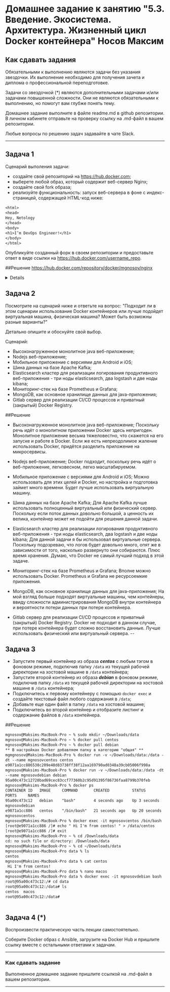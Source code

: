
# Домашнее задание к занятию "5.3. Введение. Экосистема. Архитектура. Жизненный цикл Docker контейнера" Носов Максим

## Как сдавать задания

Обязательными к выполнению являются задачи без указания звездочки. Их выполнение необходимо для получения зачета и диплома о профессиональной переподготовке.

Задачи со звездочкой (*) являются дополнительными задачами и/или задачами повышенной сложности. Они не являются обязательными к выполнению, но помогут вам глубже понять тему.

Домашнее задание выполните в файле readme.md в github репозитории. В личном кабинете отправьте на проверку ссылку на .md-файл в вашем репозитории.

Любые вопросы по решению задач задавайте в чате Slack.

---

## Задача 1

Сценарий выполения задачи:

- создайте свой репозиторий на https://hub.docker.com;
- выберете любой образ, который содержит веб-сервер Nginx;
- создайте свой fork образа;
- реализуйте функциональность:
запуск веб-сервера в фоне с индекс-страницей, содержащей HTML-код ниже:
```
<html>
<head>
Hey, Netology
</head>
<body>
<h1>I’m DevOps Engineer!</h1>
</body>
</html>
```
Опубликуйте созданный форк в своем репозитории и предоставьте ответ в виде ссылки на https://hub.docker.com/username_repo.


##Решение
https://hub.docker.com/repository/docker/mgnosov/nginx

<details><summery>Реализация</summery>

````
sh-3.2# docker pull nginx:1.21.6-alpine
1.21.6-alpine: Pulling from library/nginx
df9b9388f04a: Pull complete 
a285f0f83eed: Pull complete 
e00351ea626c: Pull complete 
06f5cb628050: Pull complete 
32261d4e220f: Pull complete 
9da77f8e409e: Pull complete 
Digest: sha256:a74534e76ee1121d418fa7394ca930eb67440deda413848bc67c68138535b989
Status: Downloaded newer image for nginx:1.21.6-alpine
docker.io/library/nginx:1.21.6-alpine
sh-3.2# docker images
REPOSITORY   TAG             IMAGE ID       CREATED      SIZE
nginx        1.21.6-alpine   b1c3acb28882   4 days ago   23.4MB
sh-3.2# docker build -t mgnosov/nginx:1.21.6 .
Sending build context to Docker daemon  4.096kB
Step 1/7 : FROM nginx:1.21.6-alpine
 ---> b1c3acb28882
Step 2/7 : RUN mkdir /etc/nginx/sites-available
 ---> Running in 5b286466b4d5
Removing intermediate container 5b286466b4d5
 ---> 197eec2a2823
Step 3/7 : COPY default /etc/nginx/sites-available/default
 ---> 9c59d4bf8372
Step 4/7 : RUN rm /usr/share/nginx/html/index.html
 ---> Running in fc5dd9fc0cf9
Removing intermediate container fc5dd9fc0cf9
 ---> 37d749446284
Step 5/7 : COPY index.html /usr/share/nginx/html/index.html
 ---> 44301bc4280d
Step 6/7 : EXPOSE 80/tcp
 ---> Running in 2c31c9644b52
Removing intermediate container 2c31c9644b52
 ---> 67abc35bd96d
Step 7/7 : CMD ["/usr/sbin/nginx", "-g", "daemon off;"]
 ---> Running in a65453817369
Removing intermediate container a65453817369
 ---> 7390e175f04e
Successfully built 7390e175f04e
Successfully tagged mgnosov/nginx:1.21.6
sh-3.2# docker run -p 80:80 -d mgnosov/nginx:1.21.6
dfe22693e326e0306c6fd47bf77097123701fdcb229b86844d5984cad17bcddb
sh-3.2# docker ps
CONTAINER ID   IMAGE                  COMMAND                  CREATED          STATUS          PORTS                NAMES
dfe22693e326   mgnosov/nginx:1.21.6   "/docker-entrypoint.…"   24 minutes ago   Up 24 minutes   0.0.0.0:80->80/tcp   stupefied_rhodes
mgnosov@Maksims-MacBook-Pro ~ % docker push mgnosov/nginx:1.21.6
The push refers to repository [docker.io/mgnosov/nginx]
b5d0f54c1161: Pushed 
eaf172b9c268: Pushed 
7cceb523b79a: Pushed 
ddba0922fe63: Pushed 
c0e7c94aefd8: Mounted from library/nginx 
d6dd885da0bb: Mounted from library/nginx 
a43749efe4ec: Mounted from library/nginx 
45b275e8a06d: Mounted from library/nginx 
4721bfafc708: Mounted from library/nginx 
4fc242d58285: Mounted from library/nginx 
1.21.6: digest: sha256:302fd399791e6f435f496d59942c26b011cbee210166b95e6575474bc533da62 size: 2396

````
![Текст](https://github.com/MGNosov/devops-netology/blob/main/homework/Virt-Homework/HM_5.3./img.png)

###Содержимое Dockerfile
````
FROM nginx:1.21.6-alpine
RUN mkdir /etc/nginx/sites-available
COPY default /etc/nginx/sites-available/default
RUN rm /usr/share/nginx/html/index.html
COPY index.html /usr/share/nginx/html/index.html
EXPOSE 80/tcp
CMD ["/usr/sbin/nginx", "-g", "daemon off;"]
````
</details>

## Задача 2

Посмотрите на сценарий ниже и ответьте на вопрос:
"Подходит ли в этом сценарии использование Docker контейнеров или лучше подойдет виртуальная машина, физическая машина? Может быть возможны разные варианты?"

Детально опишите и обоснуйте свой выбор.


Сценарий:

- Высоконагруженное монолитное java веб-приложение;
- Nodejs веб-приложение;
- Мобильное приложение c версиями для Android и iOS;
- Шина данных на базе Apache Kafka;
- Elasticsearch кластер для реализации логирования продуктивного веб-приложения - три ноды elasticsearch, два logstash и две ноды kibana;
- Мониторинг-стек на базе Prometheus и Grafana;
- MongoDB, как основное хранилище данных для java-приложения;
- Gitlab сервер для реализации CI/CD процессов и приватный (закрытый) Docker Registry.

##Решение
- Высоконагруженное монолитное java веб-приложение;
Поскольку речь идёт о монолитном приложении Docker здесь непригоден. Монолитное приложение весьма тяжеловестно, что скажется на его запуске и работе в Docker. Если же есть непреодолимое жаление использовать Docker, придётся разделить приложение на микросервисы.

- Nodejs веб-приложение;
Docker подходит, поскольку речь идёт о веб-приложение, легковесном, легко масштабируемом.

- Мобильное приложение c версиями для Android и iOS;
Можно использовать для этих целей и Docker, но настройка и подготовка займет много времени. Будет лучше использовать виртуальную машину.

- Шина данных на базе Apache Kafka;
Для Apache Kafka лучше использовать полноценный виртуальный или физический сервер. Поскольку если поток данных довольно большой, а ценность их велика, контейнер может не подойти для решения данной задачи.

- Elasticsearch кластер для реализации логирования продуктивного веб-приложения - три ноды elasticsearch, два logstash и две ноды kibana;
Для данной задачи я бы использовал виртуальные сервера. Поскольку подозреваю, что логов будет довольно много, опят же в зависимости от того, насколько развернуто они собираются. Плюс время хранения. Думаю, что Docker не самый лучший подход в этой задаче. 

- Мониторинг-стек на базе Prometheus и Grafana;
Вполне можно использовать Docker. Prometheus и Grafana не ресурсоемкие приложения.

- MongoDB, как основное хранилище данных для java-приложения;
На мой взгляд больше подходят виртуальные машины, чем контейнеры, ввиду сложности администрирования MongoDB внутри контейнера и вероятности потери данных при потере контейнера.

- Gitlab сервер для реализации CI/CD процессов и приватный (закрытый) Docker Registry.
Docker не подходит в данном случае, при потере контейнера будет сложно восстановить данные. Лучше использовать физический или виртуальный сервера.
--

## Задача 3

- Запустите первый контейнер из образа ***centos*** c любым тэгом в фоновом режиме, подключив папку ```/data``` из текущей рабочей директории на хостовой машине в ```/data``` контейнера;
- Запустите второй контейнер из образа ***debian*** в фоновом режиме, подключив папку ```/data``` из текущей рабочей директории на хостовой машине в ```/data``` контейнера;
- Подключитесь к первому контейнеру с помощью ```docker exec``` и создайте текстовый файл любого содержания в ```/data```;
- Добавьте еще один файл в папку ```/data``` на хостовой машине;
- Подключитесь во второй контейнер и отобразите листинг и содержание файлов в ```/data``` контейнера.

##Решение
````
mgnosov@Maksims-MacBook-Pro ~ % sudo mkdir ~/Downloads/data    
mgnosov@Maksims-MacBook-Pro ~ % docker pull centos     
mgnosov@Maksims-MacBook-Pro ~ % docker pull debian 
** В настройках Docker добавляем папку в категорию "общая" **
mgmgnosov@Maksims-MacBook-Pro % docker run -v ~/Downloads/data:/data -dt --name mgnosovcentos centos
e9071a1cc886538c209e48d83738ff38f12aa169790ad0348a39cb05006f998a
mgnosov@Maksims-MacBook-Pro % docker run -v ~/Downloads/data:/data -dt --name mgnosovdebian debian
95a00c473c12720bad69cec83ccf77360b2c95d91395f86736faa8799b370feb
mgnosov@Maksims-MacBook-Pro % docker ps
CONTAINER ID   IMAGE     COMMAND       CREATED          STATUS          PORTS     NAMES
95a00c473c12   debian    "bash"        4 seconds ago    Up 3 seconds              mgnosovdebian
e9071a1cc886   centos    "/bin/bash"   21 seconds ago   Up 20 seconds             mgnosovcentos
mgnosov@Maksims-MacBook-Pro % docker exec -it mgnosovcentos /bin/bash
[root@e9071a1cc886 /]# echo " Hi I'm from centos! " > /data/centos
[root@e9071a1cc886 /]# exit
mgnosov@Maksims-MacBook-Pro ~ % cd /Downloads/data
cd: no such file or directory: /Downloads/data
mgnosov@Maksims-MacBook-Pro ~ % cd ~/Downloads/data
mgnosov@Maksims-MacBook-Pro data % ls
centos
mgnosov@Maksims-MacBook-Pro data % cat centos
 Hi I'm from centos! 
mgnosov@Maksims-MacBook-Pro data % nano macos
mgnosov@Maksims-MacBook-Pro data % docker exec -it mgnosovdebian bash
root@95a00c473c12:/# cd data
root@95a00c473c12:/data# ls
centos  macos
root@95a00c473c12:/data# 
 

````
## Задача 4 (*)

Воспроизвести практическую часть лекции самостоятельно.

Соберите Docker образ с Ansible, загрузите на Docker Hub и пришлите ссылку вместе с остальными ответами к задачам.


---

### Как cдавать задание

Выполненное домашнее задание пришлите ссылкой на .md-файл в вашем репозитории.

---
